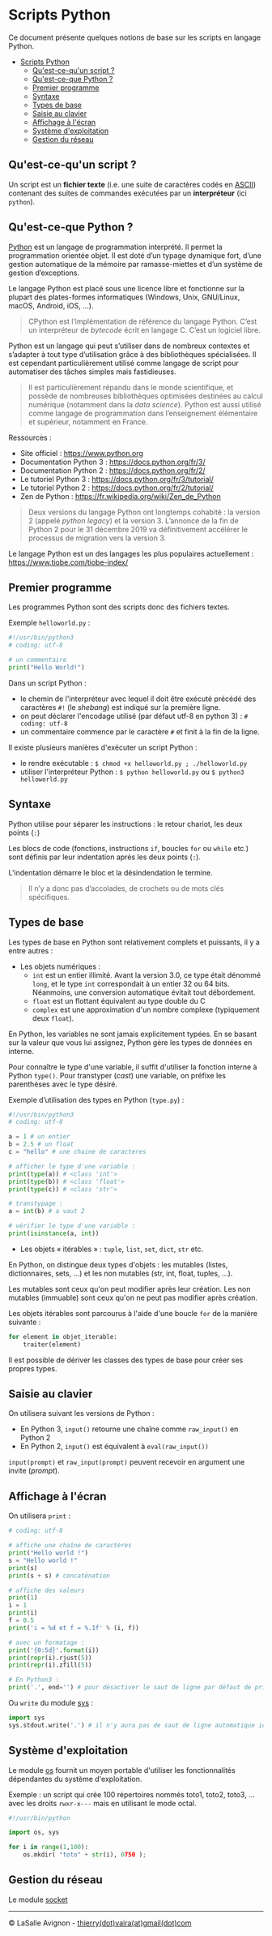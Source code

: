 # Scripts Python

Ce document présente quelques notions de base sur les scripts en langage Python.

- [Scripts Python](#scripts-python)
  - [Qu'est-ce-qu'un script ?](#quest-ce-quun-script-)
  - [Qu'est-ce-que Python ?](#quest-ce-que-python-)
  - [Premier programme](#premier-programme)
  - [Syntaxe](#syntaxe)
  - [Types de base](#types-de-base)
  - [Saisie au clavier](#saisie-au-clavier)
  - [Affichage à l'écran](#affichage-à-lécran)
  - [Système d'exploitation](#système-dexploitation)
  - [Gestion du réseau](#gestion-du-réseau)

## Qu'est-ce-qu'un script ?

Un script est un **fichier texte** (i.e. une suite de caractères codés en [ASCII](https://fr.wikipedia.org/wiki/American_Standard_Code_for_Information_Interchange)) contenant des suites de commandes exécutées par un **interpréteur** (ici `python`).

## Qu'est-ce-que Python ?

[Python](https://fr.wikipedia.org/wiki/Python_(langage)) est un langage de programmation interprété. Il permet la programmation orientée objet. Il est doté d’un typage dynamique fort, d’une gestion automatique de la mémoire par ramasse-miettes et d’un système de gestion d’exceptions.

Le langage Python est placé sous une licence libre et fonctionne sur la plupart des plates-formes informatiques (Windows, Unix, GNU/Linux, macOS, Android, iOS, ...).

> CPython est l’implémentation de référence du langage Python. C’est un interpréteur de _bytecode_ écrit en langage C. C’est un logiciel libre.

Python est un langage qui peut s’utiliser dans de nombreux contextes et s’adapter à tout type d’utilisation grâce à des bibliothèques spécialisées. Il est cependant particulièrement utilisé comme langage de script pour automatiser des tâches simples mais fastidieuses.

> Il est particulièrement répandu dans le monde scientifique, et possède de nombreuses bibliothèques optimisées destinées au calcul numérique (notamment dans la _data science_). Python est aussi utilisé comme langage de programmation dans l’enseignement élémentaire et supérieur, notamment en France.

Ressources :

- Site officiel : https://www.python.org
- Documentation Python 3 : https://docs.python.org/fr/3/
- Documentation Python 2 : https://docs.python.org/fr/2/
- Le tutoriel Python 3 : https://docs.python.org/fr/3/tutorial/
- Le tutoriel Python 2 : https://docs.python.org/fr/2/tutorial/
- Zen de Python : https://fr.wikipedia.org/wiki/Zen_de_Python

> Deux versions du langage Python ont longtemps cohabité : la version 2 (appelé _python legacy_) et la version 3. L’annonce de la fin de Python 2 pour le 31 décembre 2019 va définitivement accélérer le processus de migration vers la version 3.

Le langage Python est un des langages les plus populaires actuellement : https://www.tiobe.com/tiobe-index/

## Premier programme

Les programmes Python sont des scripts donc des fichiers textes.

Exemple `helloworld.py` :

```python
#!/usr/bin/python3
# coding: utf-8

# un commentaire
print("Hello World!")
```

Dans un script Python :

* le chemin de l'interpréteur avec lequel il doit être exécuté précédé des caractères `#!` (le _shebang_) est indiqué sur la première ligne.
* on peut déclarer l'encodage utilisé (par défaut utf-8 en python 3) : `# coding: utf-8`
* un commentaire commence par le caractère `#` et finit à la fin de la ligne.

Il existe plusieurs manières d'exécuter un script Python :

* le rendre exécutable : `$ chmod +x helloworld.py ; ./helloworld.py`
* utiliser l'interpréteur Python : `$ python helloworld.py` ou `$ python3 helloworld.py`

## Syntaxe

Python utilise pour séparer les instructions : le retour chariot, les deux points (`:`)

Les blocs de code (fonctions, instructions `if`, boucles `for` ou `while` etc.) sont définis par leur indentation après les deux points (`:`).

L’indentation démarre le bloc et la désindendation le termine.

> Il n’y a donc pas d’accolades, de crochets ou de mots clés spécifiques.

## Types de base

Les types de base en Python sont relativement complets et puissants, il y a entre autres :

* Les objets numériques :
    * `int` est un entier illimité. Avant la version 3.0, ce type était dénommé `long`, et le type `int` correspondait à un entier 32 ou 64 bits. Néanmoins, une conversion automatique évitait tout débordement.
    * `float` est un flottant équivalent au type double du C
    * `complex` est une approximation d'un nombre complexe (typiquement deux `float`).

En Python, les variables ne sont jamais explicitement typées. En se basant sur la valeur que vous lui assignez, Python gère les types de données en interne.

Pour connaître le type d'une variable, il suffit d'utiliser la fonction interne à Python `type()`. Pour transtyper (_cast_) une variable, on préfixe les parenthèses avec le type désiré.

Exemple d’utilisation des types en Python (`type.py`) :

```python
#!/usr/bin/python3
# coding: utf-8

a = 1 # un entier
b = 2.5 # un float
c = "hello" # une chaine de caracteres

# afficher le type d'une variable :
print(type(a)) # <class 'int'>
print(type(b)) # <class 'float'>
print(type(c)) # <class 'str'>

# transtypage :
a = int(b) # a vaut 2

# vérifier le type d'une variable :
print(isinstance(a, int))
```

* Les objets « itérables » : `tuple`, `list`, `set`, `dict`, `str` etc.

En Python, on distingue deux types d'objets : les mutables (listes, dictionnaires, sets, ...) et les non mutables (str, int, float, tuples, ...).

Les mutables sont ceux qu'on peut modifier après leur création. Les non mutables (immuable) sont ceux qu'on ne peut pas modifier après création.

Les objets itérables sont parcourus à l'aide d'une boucle `for` de la manière suivante :

```python
for element in objet_iterable:
    traiter(element)
```

Il est possible de dériver les classes des types de base pour créer ses propres types.

## Saisie au clavier

On utilisera suivant les versions de Python :

* En Python 3, `input()` retourne une chaîne comme `raw_input()` en Python 2
* En Python 2, `input()` est équivalent à `eval(raw_input())`

`input(prompt)` et `raw_input(prompt)` peuvent recevoir en argument une invite (_prompt_).

## Affichage à l'écran

On utilisera `print` :

```python
# coding: utf-8

# affiche une chaîne de caractères
print("Hello world !")
s = "Hello world !"
print(s)
print(s + s) # concaténation

# affiche des valeurs
print(1)
i = 1
print(i)
f = 0.5
print('i = %d et f = %.1f' % (i, f))

# avec un formatage :
print('{0:5d}'.format(i))
print(repr(i).rjust(5))
print(repr(i).zfill(5))

# En Python3 :
print('.', end='') # pour désactiver le saut de ligne par défaut de print
```

Ou `write` du module [sys](https://docs.python.org/fr/3/library/sys.html) :

```python
import sys
sys.stdout.write('.') # il n'y aura pas de saut de ligne automatique ici
```

## Système d'exploitation

Le module [os](https://docs.python.org/fr/3/library/os.html) fournit un moyen portable d'utiliser les fonctionnalités dépendantes du système d'exploitation.

Exemple : un script qui crée 100 répertoires nommés toto1, toto2, toto3, ... avec les droits `rwxr-x---` mais en utilisant le mode octal.

```python
#!/usr/bin/python

import os, sys

for i in range(1,100):
    os.mkdir( "toto" + str(i), 0750 );
```

## Gestion du réseau

Le module [socket](https://docs.python.org/fr/3/library/socket.html)

---
©️ LaSalle Avignon - [thierry(dot)vaira(at)gmail(dot)com](thierry.vaira@gmail.com)
